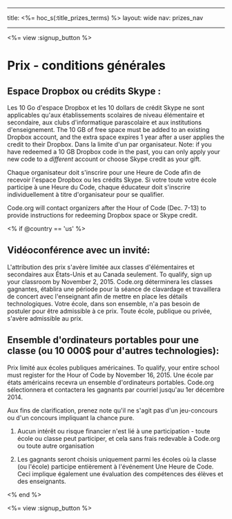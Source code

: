 * * *

title: <%= hoc_s(:title_prizes_terms) %> layout: wide nav: prizes_nav

* * *

<%= view :signup_button %>

# Prix - conditions générales

## Espace Dropbox ou crédits Skype :

Les 10 Go d'espace Dropbox et les 10 dollars de crédit Skype ne sont applicables qu'aux établissements scolaires de niveau élémentaire et secondaire, aux clubs d'informatique parascolaire et aux institutions d'enseignement. The 10 GB of free space must be added to an existing Dropbox account, and the extra space expires 1 year after a user applies the credit to their Dropbox. Dans la limite d'un par organisateur. Note: if you have redeemed a 10 GB Dropbox code in the past, you can only apply your new code to a *different* account or choose Skype credit as your gift.

Chaque organisateur doit s'inscrire pour une Heure de Code afin de recevoir l'espace Dropbox ou les crédits Skype. Si votre toute votre école participe à une Heure du Code, chaque éducateur doit s'inscrire individuellement à titre d'organisateur pour se qualifier.

Code.org will contact organizers after the Hour of Code (Dec. 7-13) to provide instructions for redeeming Dropbox space or Skype credit.

<% if @country == 'us' %>

## Vidéoconférence avec un invité:

L'attribution des prix s'avère limitée aux classes d'élémentaires et secondaires aux États-Unis et au Canada seulement. To qualify, sign up your classroom by November 2, 2015. Code.org déterminera les classes gagnantes, établira une période pour la séance de clavardage et travaillera de concert avec l'enseignant afin de mettre en place les détails technologiques. Votre école, dans son ensemble, n'a pas besoin de postuler pour être admissible à ce prix. Toute école, publique ou privée, s'avère admissible au prix.

## Ensemble d'ordinateurs portables pour une classe (ou 10 000$ pour d'autres technologies):

Prix limité aux écoles publiques américaines. To qualify, your entire school must register for the Hour of Code by November 16, 2015. Une école par états américains recevra un ensemble d'ordinateurs portables. Code.org sélectionnera et contactera les gagnants par courriel jusqu'au 1er décembre 2014.

Aux fins de clarification, prenez note qu'il ne s'agit pas d'un jeu-concours ou d'un concours impliquant la chance pure.

1) Aucun intérêt ou risque financier n'est lié à une participation - toute école ou classe peut participer, et cela sans frais redevable à Code.org ou toute autre organisation

2) Les gagnants seront choisis uniquement parmi les écoles où la classe (ou l'école) participe entièrement à l'événement Une Heure de Code. Ceci implique également une évaluation des compétences des élèves et des enseignants.

<% end %>

<%= view :signup_button %>